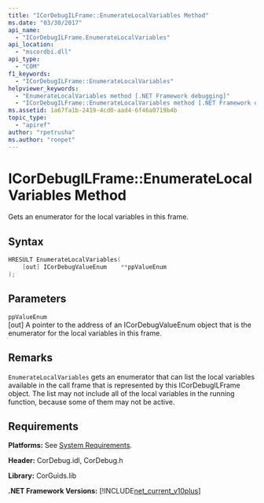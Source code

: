 ```yaml
---
title: "ICorDebugILFrame::EnumerateLocalVariables Method"
ms.date: "03/30/2017"
api_name: 
  - "ICorDebugILFrame.EnumerateLocalVariables"
api_location: 
  - "mscordbi.dll"
api_type: 
  - "COM"
f1_keywords: 
  - "ICorDebugILFrame::EnumerateLocalVariables"
helpviewer_keywords: 
  - "EnumerateLocalVariables method [.NET Framework debugging]"
  - "ICorDebugILFrame::EnumerateLocalVariables method [.NET Framework debugging]"
ms.assetid: 1a67fa1b-2419-4cd0-aad4-6f46a0719b4b
topic_type: 
  - "apiref"
author: "rpetrusha"
ms.author: "ronpet"
---
```

# ICorDebugILFrame::EnumerateLocalVariables Method
Gets an enumerator for the local variables in this frame.  
  
## Syntax  
  
```cpp  
HRESULT EnumerateLocalVariables(   
    [out] ICorDebugValueEnum    **ppValueEnum  
);  
```  
  
## Parameters  
 `ppValueEnum`  
 [out] A pointer to the address of an ICorDebugValueEnum object that is the enumerator for the local variables in this frame.  
  
## Remarks  
 `EnumerateLocalVariables` gets an enumerator that can list the local variables available in the call frame that is represented by this ICorDebugILFrame object. The list may not include all of the local variables in the running function, because some of them may not be active.  
  
## Requirements  
 **Platforms:** See [System Requirements](../../../../docs/framework/get-started/system-requirements.md).  
  
 **Header:** CorDebug.idl, CorDebug.h  
  
 **Library:** CorGuids.lib  
  
 **.NET Framework Versions:** [!INCLUDE[net_current_v10plus](../../../../includes/net-current-v10plus-md.md)]
